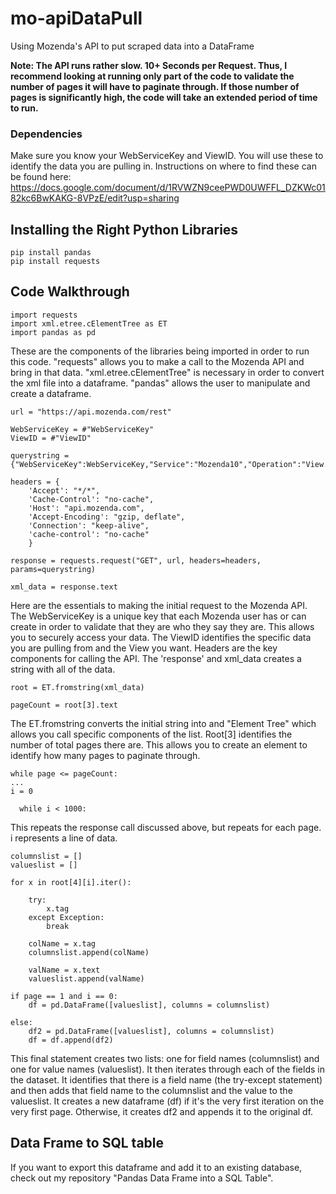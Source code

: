 # mo-apiDataPull
Using Mozenda's API to put scraped data into a DataFrame

**Note: The API runs rather slow. 10+ Seconds per Request. Thus, I recommend looking at running only part of the code to validate the number of pages it will have to paginate through. If those number of pages is significantly high, the code will take an extended period of time to run.**

### Dependencies

Make sure you know your WebServiceKey and ViewID. You will use these to identify the data you are pulling in. Instructions on where to find these can be found here: https://docs.google.com/document/d/1RVWZN9ceePWD0UWFFL_DZKWc0182kc6BwKAKG-8VPzE/edit?usp=sharing

## Installing the Right Python Libraries

```
pip install pandas
pip install requests
```

## Code Walkthrough

```
import requests
import xml.etree.cElementTree as ET
import pandas as pd
```

These are the components of the libraries being imported in order to run this code. "requests" allows you to make a call to the Mozenda API and bring in that data. "xml.etree.cElementTree" is necessary in order to convert the xml file into a dataframe. "pandas" allows the user to manipulate and create a dataframe.

```
url = "https://api.mozenda.com/rest"

WebServiceKey = #"WebServiceKey"
ViewID = #"ViewID"

querystring = {"WebServiceKey":WebServiceKey,"Service":"Mozenda10","Operation":"View.GetItems","ViewID":ViewID,"PageItemCount":"1000","PageNumber":"1"}

headers = {
    'Accept': "*/*",
    'Cache-Control': "no-cache",
    'Host': "api.mozenda.com",
    'Accept-Encoding': "gzip, deflate",
    'Connection': "keep-alive",
    'cache-control': "no-cache"
    }

response = requests.request("GET", url, headers=headers, params=querystring)

xml_data = response.text
```

Here are the essentials to making the initial request to the Mozenda API. The WebServiceKey is a unique key that each Mozenda user has or can create in order to validate that they are who they say they are. This allows you to securely access your data. The ViewID identifies the specific data you are pulling from and the View you want. Headers are the key components for calling the API. The 'response' and xml_data creates a string with all of the data.

```
root = ET.fromstring(xml_data)

pageCount = root[3].text
```

The ET.fromstring converts the initial string into and "Element Tree" which allows you call specific components of the list. Root[3] identifies the number of total pages there are. This allows you to create an element to identify how many pages to paginate through.

```
while page <= pageCount:
...
i = 0

  while i < 1000:
```

This repeats the response call discussed above, but repeats for each page. i represents a line of data.

```
columnslist = []
valueslist = []

for x in root[4][i].iter():

    try:
        x.tag
    except Exception:
        break

    colName = x.tag
    columnslist.append(colName)

    valName = x.text
    valueslist.append(valName)

if page == 1 and i == 0:
    df = pd.DataFrame([valueslist], columns = columnslist)

else:
    df2 = pd.DataFrame([valueslist], columns = columnslist)
    df = df.append(df2)

```

This final statement creates two lists: one for field names (columnslist) and one for value names (valueslist). It then iterates through each of the fields in the dataset. It identifies that there is a field name (the try-except statement) and then adds that field name to the columnslist and the value to the valueslist. It creates a new dataframe (df) if it's the very first iteration on the very first page. Otherwise, it creates df2 and appends it to the original df.

## Data Frame to SQL table

If you want to export this dataframe and add it to an existing database, check out my repository "Pandas Data Frame into a SQL Table".
